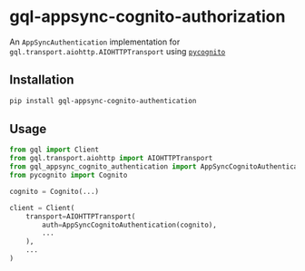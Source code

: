 # gql-appsync-cognito-authorization

An `AppSyncAuthentication` implementation for `gql.transport.aiohttp.AIOHTTPTransport` using [`pycognito`](https://github.com/pvizeli/pycognito)

## Installation
```bash
pip install gql-appsync-cognito-authentication
```

## Usage
```python
from gql import Client
from gql.transport.aiohttp import AIOHTTPTransport
from gql_appsync_cognito_authentication import AppSyncCognitoAuthentication
from pycognito import Cognito

cognito = Cognito(...)

client = Client(
    transport=AIOHTTPTransport(
        auth=AppSyncCognitoAuthentication(cognito),
        ...
    ),
    ...
)
```
